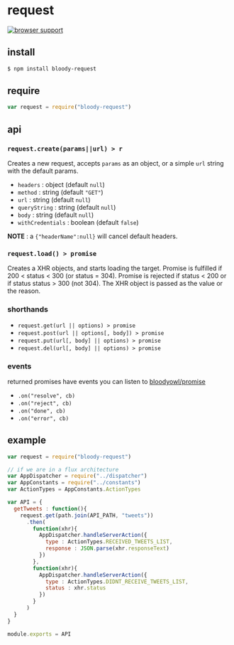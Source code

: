 # request

[![browser support](https://ci.testling.com/bloodyowl/request.png)](https://ci.testling.com/bloodyowl/request)

## install

```sh
$ npm install bloody-request
```

## require

```javascript
var request = require("bloody-request")
```

## api

### `request.create(params||url) > r`

Creates a new request, accepts `params` as an object, or a simple `url` string with the default params.

* `headers` : object (default `null`)
* `method` : string (default `"GET"`)
* `url` : string (default `null`)
* `queryString` : string (default `null`)
* `body` : string (default `null`)
* `withCredentials` : boolean (default `false`)

**NOTE** : a `{"headerName":null}` will cancel default headers.

### `request.load() > promise`

Creates a XHR objects, and starts loading the target.
Promise is fulfilled if 200 < status < 300 (or status = 304).
Promise is rejected if status < 200 or if status status > 300 (not 304). The XHR object is passed as the value or the reason.

### shorthands

- `request.get(url || options) > promise`
- `request.post(url || options[, body]) > promise`
- `request.put(url[, body] || options) > promise`
- `request.del(url[, body] || options) > promise`

### events

returned promises have events you can listen to [bloodyowl/promise](http://github.com/bloodyowl/promise)

- `.on("resolve", cb)`
- `.on("reject", cb)`
- `.on("done", cb)`
- `.on("error", cb)`

## example

```javascript
var request = require("bloody-request")

// if we are in a flux architecture
var AppDispatcher = require("../dispatcher")
var AppConstants = require("../constants")
var ActionTypes = AppConstants.ActionTypes

var API = {
  getTweets : function(){
    request.get(path.join(API_PATH, "tweets"))
      .then(
        function(xhr){
          AppDispatcher.handleServerAction({
            type : ActionTypes.RECEIVED_TWEETS_LIST,
            response : JSON.parse(xhr.responseText)
          })
        },
        function(xhr){
          AppDispatcher.handleServerAction({
            type : ActionTypes.DIDNT_RECEIVE_TWEETS_LIST,
            status : xhr.status
          })
        }
      )
  }
}

module.exports = API
```
